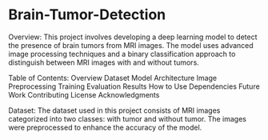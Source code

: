 ﻿# Brain-Tumor-Detection
 
Overview:
This project involves developing a deep learning model to detect the presence of brain tumors from MRI images. The model uses advanced image processing techniques and a binary classification approach to distinguish between MRI images with and without tumors.

Table of Contents:
Overview
Dataset
Model Architecture
Image Preprocessing
Training
Evaluation
Results
How to Use
Dependencies
Future Work
Contributing
License
Acknowledgments

Dataset:
The dataset used in this project consists of MRI images categorized into two classes: with tumor and without tumor. The images were preprocessed to enhance the accuracy of the model.


